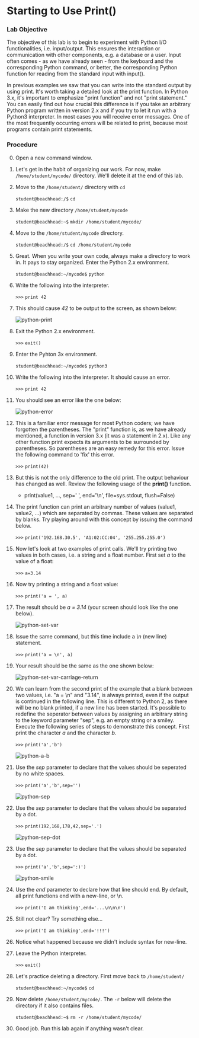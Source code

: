 # Starting to Use Print()

### Lab Objective

The objective of this lab is to begin to experiment with Python I/O functionalities, i.e. input/output. This ensures the interaction or communication with other components, e.g. a database or a user. Input often comes - as we have already seen - from the keyboard and the corresponding Python command, or better, the corresponding Python function for reading from the standard input with input(). 

In previous examples we saw that you can write into the standard output by using print. It's worth taking a detailed look at the print function. In Python 3.x, it's important to emphasize "print function" and not "print statement." You can easily find out how crucial this difference is if you take an arbitrary Python program written in version 2.x and if you try to let it run with a Python3 interpreter. In most cases you will receive error messages. One of the most frequently occurring errors will be related to print, because most programs contain print statements.

### Procedure

0. Open a new command window.

0. Let's get in the habit of organizing our work. For now, make `/home/student/mycode/` directory. We'll delete it at the end of this lab.

0. Move to the `/home/student/` directory with `cd`

    `student@beachhead:/$` `cd`

0. Make the new directory `/home/student/mycode`

    `student@beachhead:~$` `mkdir /home/student/mycode/`

0. Move to the `/home/student/mycode` directory.

    `student@beachhead:/$` `cd /home/student/mycode`

0. Great. When you write your own code, always make a directory to work in. It pays to stay organized. Enter the Python 2.x environment.

    `student@beachhead:~/mycode$` `python`

0. Write the following into the interpreter.
    
    `>>>` `print 42`

0. This should cause *42* to be output to the screen, as shown below:

    ![python-print](https://alta3.com/static/images/python/python_print_input_output_001.png)

0. Exit the Python 2.x environment.

    `>>>` `exit()`

0. Enter the Pyhton 3x environment.

    `student@beachhead:~/mycode$` `python3`

0. Write the following into the interpreter. It should cause an error.
    
    `>>>` `print 42`

0. You should see an error like the one below:

    ![python-error](https://alta3.com/static/images/python/python_print_input_output_002.png)
 
0. This is a familiar error message for most Python coders; we have forgotten the parentheses. The "print" function is, as we have already mentioned, a function in version 3.x (it was a statement in 2.x). Like any other function print expects its arguments to be surrounded by parentheses. So parentheses are an easy remedy for this error. Issue the following command to 'fix' this error.

    `>>>` `print(42)`

0. But this is not the only difference to the old print. The output behaviour has changed as well. Review the following usage of the **print()** function.

    - print(value1, ..., sep=' ', end='\n', file=sys.stdout, flush=False)

0. The print function can print an arbitrary number of values (value1, value2, ...) which are separated by commas. These values are separated by blanks. Try playing around with this concept by issuing the command below.

    `>>>` `print('192.168.30.5', 'A1:02:CC:04', '255.255.255.0')`

0. Now let's look at two examples of print calls. We'll try printing two values in both cases, i.e. a string and a float number. First set *a* to the value of a float:

    `>>>` `a=3.14`
    
0. Now try printing a string and a float value:

    `>>>` `print('a = ', a)`
    
0. The result should be *a = 3.14* (your screen should look like the one below).

    ![python-set-var](https://alta3.com/static/images/python/python_print_input_output_003.png)

0. Issue the same command, but this time include a *\n* (new line) statement.
    
    `>>>` `print('a = \n', a)`

0. Your result should be the same as the one shown below:

    ![python-set-var-carriage-return](https://alta3.com/static/images/python/python_print_input_output_004.png)

0. We can learn from the second print of the example that a blank between two values, i.e. "a = \n" and "3.14", is always printed, even if the output is continued in the following line. This is different to Python 2, as there will be no blank printed, if a new line has been started. It's possible to redefine the seperator between values by assigning an arbitrary string to the keyword parameter "sep", e.g. an empty string or a smiley. Execute the following series of steps to demonstrate this concept. First print the character *a* and the character *b*.

    `>>>` `print('a','b')`

    ![python-a-b](https://alta3.com/static/images/python/python_print_input_output_005.png)

0. Use the *sep* parameter to declare that the values should be seperated by no white spaces.

    `>>>` `print('a','b',sep='')`

    ![python-sep](https://alta3.com/static/images/python/python_print_input_output_006.png)

0. Use the *sep* parameter to declare that the values should be separated by a dot.

    `>>>` `print(192,168,178,42,sep='.')`
    
    ![python-sep-dot](https://alta3.com/static/images/python/python_print_input_output_007.png)

0. Use the *sep* parameter to declare that the values should be separated by a dot.

    `>>>` `print('a','b',sep=':)')`

    ![python-smile](https://alta3.com/static/images/python/python_print_input_output_008.png)
    
0. Use the *end* parameter to declare how that line should end. By default, all print functions end with a new-line, or \n.

    `>>>` `print('I am thinking',end='...\n\n\n')`

0. Still not clear? Try something else...

    `>>>` `print('I am thinking',end='!!!')`
    
0. Notice what happened because we didn't include syntax for new-line.

0. Leave the Python interpreter.

    `>>>` `exit()`

0. Let's practice deleting a directory. First move back to `/home/student/`

    `student@beachhead:~/mycode$` `cd`

0. Now delete `/home/student/mycode/`. The `-r` below will delete the directory if it also contains files.

    `student@beachhead:~$` `rm -r /home/student/mycode/`

0. Good job. Run this lab again if anything wasn't clear.
